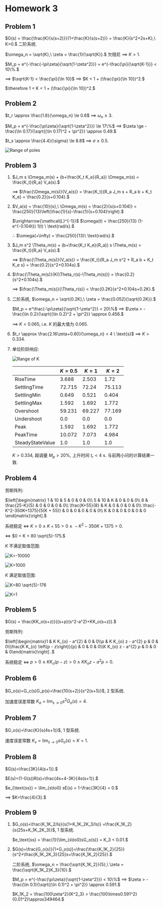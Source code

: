 # Homework 3

## Problem 1

$G(s) = \frac{\frac{K}{s(s+2)}}{1+\frac{K}{s(s+2)}} = \frac{K}{s^2+2s+K},\ K>0.$ 二阶系统.

$\omega_n = \sqrt{K},\ \zeta = \frac{1}{\sqrt{K}}.$ 欠阻尼 $\implies$ $K > 1.$

$M_p = e^{-\frac{-\pi\zeta}{\sqrt{1-\zeta^2}}} = e^{-\frac{\pi}{\sqrt{K-1}}} < 10\%.$

$\implies$ $\sqrt{K-1} < \frac{\pi}{\ln 10}$ $\implies$ $K <  1 + (\frac{\pi}{\ln 10})^2.$

$\therefore 1 < K < 1 + (\frac{\pi}{\ln 10})^2.$

## Problem 2

$t_r \approx \frac{1.8}{\omega_n} \le 0.6$ $\implies$ $\omega_n \ge 3.$

$M_p = e^{-\frac{\pi\zeta}{\sqrt{1-\zeta^2}}} \le 17\%$ $\implies$ $\zeta \ge - \frac{\ln 0.17}{\sqrt{(\ln 0.17)^2 + \pi^2}} \approx 0.49.$

$t_s \approx \frac{4.4}{\sigma} \le 8.8$ $\implies$ $\sigma \ge 0.5.$

![Range of poles](HW3_prob2.png)

## Problem 3

1. $J_m s \Omega_m(s) + (b+\frac{K_t K_e}{R_a}) \Omega_m(s) = \frac{K_t}{R_a} V_a(s).$

   $\implies$ $\frac{\Omega_m(s)}{V_a(s)} = \frac{K_t}{R_a J_m s + R_a b + K_t K_e} = \frac{0.2}{s+0.104}.$

2. $V_a(s) = \frac{10}{s},\ \Omega_m(s) = \frac{2}{s(s+0.104)} = \frac{250}{13}\left(\frac{1}{s}-\frac{1}{s+0.104}\right).$

   $\xrightarrow{\mathcal{L}^{-1}}$ $\omega(t) = \frac{250}{13} (1-e^{-0.104t}) 1(t) \ \text{rad/s}.$

   $\therefore$ $\omega(+\infty) = \frac{250}{13}\ \text{rad/s}.$

3. $J_m s^2 \Theta_m(s) + (b+\frac{K_t K_e}{R_a}) s \Theta_m(s) = \frac{K_t}{R_a} V_a(s).$

   $\implies$ $\frac{\Theta_m(s)}{V_a(s)} = \frac{K_t}{R_a J_m s^2 + R_a b + K_t K_e s} = \frac{0.2}{s^2+0.104s}.$

4. $\frac{\Theta_m(s)}{K(\Theta_r(s)-\Theta_m(s))} = \frac{0.2}{s^2+0.104s}.$

   $\implies$ $\frac{\Theta_m(s)}{\Theta_r(s)} = \frac{0.2K}{s^2+0.104s+0.2K}.$

5. 二阶系统, $\omega_n = \sqrt{0.2K},\ \zeta = \frac{0.052}{\sqrt{0.2K}}.$

   $M_p = e^\frac{-\pi\zeta}{\sqrt{1-\zeta^2}} < 20\%$ $\implies$ $\zeta > - \frac{\ln 0.2}{\sqrt{(\ln 0.2)^2 + \pi^2}} \approx 0.456.$

   $\implies$ $K < 0.065$, i.e. $K$ 的最大值为 $0.065$.

6. $t_r \approx \frac{2.16\zeta+0.60}{\omega_n} < 4 \ \text{s}$ $\implies$ $K > 0.334.$

7. 单位阶跃响应:

   ![Range of $K$](HW3_prob3.png)

   |                  | $K=0.5$ | $K=1$  | $K=2$  |
   | ---------------- | ------- | ------ | ------ |
   | RiseTime         | 3.688   | 2.503  | 1.72   |
   | SettlingTime     | 72.715  | 72.24  | 75.113 |
   | SettlingMin      | 0.649   | 0.521  | 0.404  |
   | SettlingMax      | 1.592   | 1.692  | 1.772  |
   | Overshoot        | 59.231  | 69.227 | 77.169 |
   | Undershoot       | 0.0     | 0.0    | 0.0    |
   | Peak             | 1.592   | 1.692  | 1.772  |
   | PeakTime         | 10.072  | 7.073  | 4.984  |
   | SteadyStateValue | 1.0     | 1.0    | 1.0    |

   $K > 0.334$, 超调量 $M_p > 20\%$, 上升时间 $t_r <4\ \text{s}$.
   与前两小问的计算结果一致.

## Problem 4

劳斯阵列:

$\left[\begin{matrix}
1 & 10 & 5 & 0 & 0 & 0\\
5 & 10 & K & 0 & 0 & 0\\
8 & \frac{25-K}{5} & 0 & 0 & 0 & 0\\
\frac{K+55}{8} & K & 0 & 0 & 0 & 0\\
\frac{-K^2-350K+1375}{5(K + 55)} & 0 & 0 & 0 & 0 & 0\\
K & 0 & 0 & 0 & 0 & 0
\end{matrix}\right].$

系统稳定 $\iff$ $K > 0\ \wedge\ K+55 > 0\ \wedge\ -K^2-350K+1375 > 0.$

$\iff$ $0 < K < 80 \sqrt{5}-175.$

$K$ 不满足取值范围:

![$K=-10000$](HW3_prob4a.png)

![$K=1000$](HW3_prob4b.png)

$K$ 满足取值范围:

![$K=80 \sqrt{5}-176$](HW3_prob4c.png)

![$K=1$](HW3_prob4d.png)

## Problem 5

$G(s) = \frac{KK_o(s+z)}{(s+p)(s^2-a^2)+KK_o(s+z)}.$

劳斯阵列:

$\left[\begin{matrix}1 & K K_{o} - a^{2} & 0 & 0\\p & K K_{o} z - a^{2} p & 0 & 0\\\frac{K K_{o} \left(p - z\right)}{p} & 0 & 0 & 0\\K K_{o} z - a^{2} p & 0 & 0 & 0\end{matrix}\right]
.$

系统稳定 $\iff$ $p > 0\ \wedge\ K K_o(p-z) > 0\ \wedge\ K K_o z-a^2 p  > 0.$

## Problem 6

$G_o(s)=G_c(s)G_p(s)=\frac{10(s+2)}{s^2(s+5)}$, 2 型系统.

加速度误差常数 $K_a = \lim_{s\to0} s^2G_o(s) = 4.$

## Problem 7

$G_o(s)=\frac{K}{s(4s+1)}$, 1 型系统.

速度误差常数 $K_v = \lim_{s\to0} sG_o(s) = K = 1.$

## Problem 8

$G(s)=\frac{3K}{4(s+1)}.$

$E(s)=(1-G(s))R(s)=\frac{4s+4-3K}{4s(s+1)}.$

$e_{\text{ss}} = \lim_{s\to0} sE(s) = 1-\frac{3K}{4} = 0.$

$\implies$ $K=\frac{4}{3}.$

## Problem 9

1. $G_o(s)=\frac{K_1K_2/Is}{s(1+K_1K_2K_3/Is)} =\frac{K_1K_2}{s(25s+K_1K_2K_3)}$, 1 型系统.

   $e_\text{ss} = \frac{1}{\lim_{s\to0}sG_o(s)} = K_3 < 0.01.$

2. $G(s)=\frac{G_o(s)}{1+G_o(s)}=\frac{\frac{K_1K_2}{25}}{s^2+\frac{K_1K_2K_3}{25}s+\frac{K_1K_2}{25}}.$

   二阶系统, $\omega_n = \frac{\sqrt{K_1K_2}}{5},\ \zeta = \frac{\sqrt{K_1K_2}K_3}{10}.$

   $M_p = e^{-\frac{\pi\zeta}{\sqrt{1-\zeta^2}}} < 10\%$ $\implies$ $\zeta > - \frac{\ln 0.1}{\sqrt{(\ln 0.1)^2 + \pi^2}} \approx 0.591.$

   $K_1K_2 = \frac{100\zeta^2}{K^2_3} > \frac{100\times0.591^2}{0.01^2}\approx349464.$
